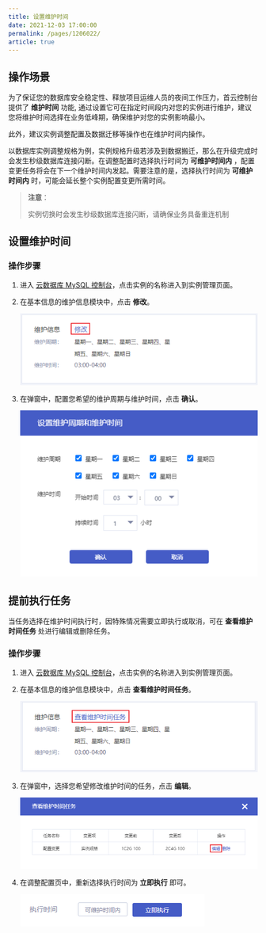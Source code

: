 ```yaml
---
title: 设置维护时间
date: 2021-12-03 17:00:00
permalink: /pages/1206022/
article: true
---
```



## 操作场景

为了保证您的数据库安全稳定性、释放项目运维人员的夜间工作压力，首云控制台提供了 **维护时间** 功能, 通过设置它可在指定时间段内对您的实例进行维护，建议您将维护时间选择在业务低峰期，确保维护对您的实例影响最小。

此外，建议实例调整配置及数据迁移等操作也在维护时间内操作。

以数据库实例调整规格为例，实例规格升级若涉及到数据搬迁，那么在升级完成时会发生秒级数据库连接闪断。在调整配置时选择执行时间为 **可维护时间内** ，配置变更任务将会在下一个维护时间内发起。需要注意的是，选择执行时间为 **可维护时间内** 时，可能会延长整个实例配置变更所需时间。

> **注意**：
>
> 实例切换时会发生秒级数据库连接闪断，请确保业务具备重连机制

## 设置维护时间

### 操作步骤

1. 进入 [云数据库 MySQL 控制台](https://console.capitalonline.net/dbinstances)，点击实例的名称进入到实例管理页面。

2. 在基本信息的维护信息模块中，点击 **修改**。

   ![维护信息-修改](./../../pic/maintenance_console.png)

3. 在弹窗中，配置您希望的维护周期与维护时间，点击 **确认**。

   ![维护信息-调整时间](./../../pic/maintenance_popup.png)

## 提前执行任务

当任务选择在维护时间执行时，因特殊情况需要立即执行或取消，可在 **查看维护时间任务** 处进行编辑或删除任务。

### 操作步骤

1. 进入 [云数据库 MySQL 控制台](https://console.capitalonline.net/dbinstances)，点击实例的名称进入到实例管理页面。

2. 在基本信息的维护信息模块中，点击 **查看维护时间任务**。

   ![maintenance_console2](./../../pic/maintenance_console2.png)

3. 在弹窗中，选择您希望修改维护时间的任务，点击 **编辑**。

   ![maintenance_choose](./../../pic/maintenance_choose.png)

4. 在调整配置页中，重新选择执行时间为 **立即执行** 即可。

   ![maintenance_adjust](./../../pic/maintenance_adjust.png)
